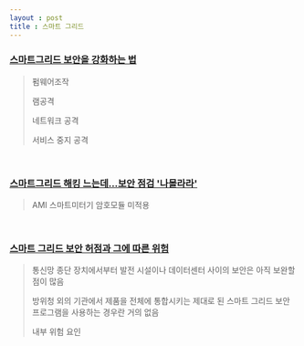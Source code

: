 ```yaml
---
layout : post
title : 스마트 그리드
---
```


### [스마트그리드 보안을 강화하는 법 ](http://opinion.inews24.com/php/news_view.php?g_serial=920623&g_menu=041700)

> 펌웨어조작
>
> 램공격
>
> 네트워크 공격
>
> 서비스 중지 공격

<br>

### [스마트그리드 해킹 느는데…보안 점검 '나몰라라' ](http://news.inews24.com/php/news_view.php?g_menu=020200&g_serial=1066109)

> AMI 스마트미터기 암호모듈 미적용

<br>

### [스마트 그리드 보안 허점과 그에 따른 위험](http://www.ciokorea.com/ciostory/11272?page=0,1)

> 통신망 종단 장치에서부터 발전 시설이나 데이터센터 사이의 보안은 아직 보완할 점이 많음
>
> 방위청 외의 기관에서 제품을 전체에 통합시키는 제대로 된 스마트 그리드 보안 프로그램을 사용하는 경우란 거의 없음
>
> 내부 위험 요인 

<br>